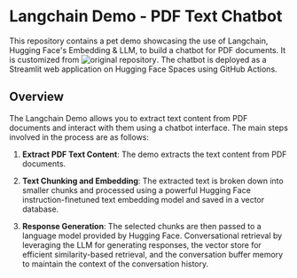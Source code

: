 # Langchain Demo - PDF Text Chatbot

This repository contains a pet demo showcasing the use of Langchain, Hugging Face's Embedding & LLM, to build a chatbot for PDF documents. It is customized from ![original repository](https://github.com/alejandro-ao/ask-multiple-pdfs). The chatbot is deployed as a Streamlit web application on Hugging Face Spaces using GitHub Actions.

## Overview

The Langchain Demo allows you to extract text content from PDF documents and interact with them using a chatbot interface. The main steps involved in the process are as follows:

1. **Extract PDF Text Content**: The demo extracts the text content from PDF documents.

2. **Text Chunking and Embedding**: The extracted text is broken down into smaller chunks and processed using a powerful Hugging Face instruction-finetuned text embedding model and saved in a vector database.

3. **Response Generation**: The selected chunks are then passed to a language model provided by Hugging Face. Conversational retrieval by leveraging the LLM for generating responses, the vector store for efficient similarity-based retrieval, and the conversation buffer memory to maintain the context of the conversation history.